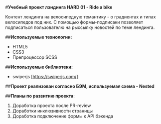 #**Учебный проект лэндинга HARD 01 - Ride a bike**

Контент лендинга на велосипедную темантику - о градиентах и типах велосипедов под них.
С помощью формы-подписаки позволяет подписаться пользователю на рыссылку новостей по теме лендинга.

##__Используемые технологии:__
* HTML5
* CSS3
* Препроцессор SCSS

##__Используемые библиотеки:__
* swiperjs [https://swiperjs.com/]

##__Проект реализован согласно БЭМ, используемая схема - Nested__

##__Планы по развитию проекта__:
1. Доработка проекта после PR-review
2. Доработки инклюзивности страницы
3. Доработка подключение формы к API бэкенда